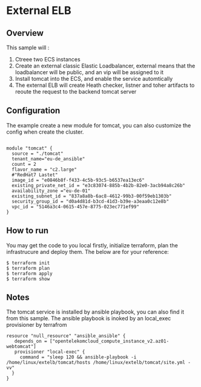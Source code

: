 # External ELB

<h2>Overview</h2>

This sample will :<br>
<ol start="1">
<li> Ctreee two ECS instances </li>
<li> Create an external classic Elastic Loadbalancer, external means that the loadbalancer will be public, and an vip will be assigned to it</li>
<li> Install tomcat into the ECS, and enable the service automtically</li>
<li> The external ELB will create Heath checker, listner and toher artifacts to reoute the request to the backend tomcat server</li>
</ol>

<h2>Configuration</h2>
The example create a new module for tomcat, you can also customize the config when create the cluster.

```HCL

module "tomcat" {
  source = "./tomcat"
  tenant_name="eu-de_ansible"
  count = 2
  flavor_name = "c2.large"
  #"RedHat7 Lastet"
  image_id = "e0846b8f-f433-4c5b-93c5-b6537ea13ec6"
  existing_private_net_id = "e3c83074-885b-4b2b-82e0-3acb94a8c26b"
  availability_zone ="eu-de-01"
  existing_subnet_id = "837a8a8b-6ac8-4612-99b3-00f59eb1303b"
  security_group_id = "d0a4d81d-b3cd-41d3-b39e-a3eaa0c12e8b"
  vpc_id = "5146a3c4-0615-457e-8775-023ec771ef99"
}
```

<h2>How to run</h2>
You may get the code to you local firstly, initialize terraform, plan the infrastrucure and deploy them. The below are for your reference:
<br>

```Shell
$ terraform init
$ terraform plan
$ terraform apply
$ terraform show

```



<h2>Notes</h2>

The tomcat service is installed by ansible playbook, you can also find it from this sample. The ansible playbook is inoked by an local_exec provisioner by terrafrom
```HCL
resource "null_resource" "ansible_ansible" {
   depends_on = ["opentelekomcloud_compute_instance_v2.az01-webtomcat"]
   provisioner "local-exec" {
     command = "sleep 120 && ansible-playbook -i /home/linux/extelb/tomcat/hosts /home/linux/extelb/tomcat/site.yml -vv"
  }
}
```

<h2></h2>

<h2></h2>
